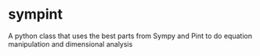 # sympint
A python class that uses the best parts from Sympy and Pint to do equation manipulation and dimensional analysis
